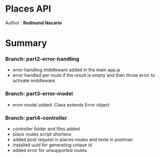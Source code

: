 # Places API

Author : **Redmund Nacario**


# Summary
### Branch: part2-error-handling

* error handling middleware added in the main app.js
* error handled per route if the result is empty and then throw error to activate middleware.

### Branch: part3-error-model

* error model added. Class extends Error object

### Branch: part4-controller

* controller folder and files added
* place routes script shortens
* added post request in places routes and teste in postman
* installed uuid for generating unique id
* added error for unsupported routes